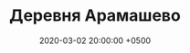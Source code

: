 ---
layout: post
title:  "Деревня Арамашево"
date:   2020-03-02 20:00:00 +0500
categories: video
number: 9
video: 0NagNGVHM-o
---